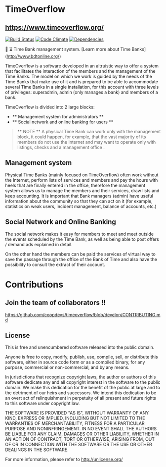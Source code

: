 # TimeOverflow
##  https://www.timeoverflow.org/

[![Build Status](https://travis-ci.org/coopdevs/timeoverflow.svg)](https://travis-ci.org/coopdevs/timeoverflow)
[![Code Climate](https://codeclimate.com/github/timeoverflow/timeoverflow/badges/gpa.svg)](https://codeclimate.com/github/timeoverflow/timeoverflow)
[![Dependencies](https://gemnasium.com/coopdevs/timeoverflow.svg)](https://gemnasium.com/coopdevs/timeoverflow)

:bank: :hourglass: Time Bank management system. [Learn more about Time Banks] (http://www.bdtonline.org/)

TimeOverflow is a software developed in an altruistic way to offer a system that
facilitates the interaction of the members and the management of the Time Banks.
The model on which we work is guided by the needs of the Time Banks that make use
of it and is prepared to be able to accommodate several Time Banks in a single installation,
for this account with three levels of privileges: superadmin, admin (only manages a bank)
and members of a bank.

TimeOverflow is divided into 2 large blocks:

* ** Management system for administrators **
* ** Social network and online banking for users **

> ** NOTE ** A physical Time Bank can work only with the management block, it could happen, for example, that the vast majority of its members do not use the Internet and may want to operate only with listings, checks and a management office .

## Management system

Physical Time Banks (mainly focused on TimeOverflow) often work without the Internet, perform
lists of services and members and pay the hours with heels that are finally entered in the office, therefore
the management system allows us to manage the members and their services, draw lists and keep accounting.
It is important that Bank managers (admin) have useful information about the community so that they can act on it
(for example, statistics on weak users, incident management, balance of accounts, etc.)

## Social Network and Online Banking

The social network makes it easy for members to meet and meet outside the events scheduled by the Time Bank,
as well as being able to post offers / demand ads explained in detail.

On the other hand the members can be paid the services of virtual way to save the passage through the office of the Bank
of Time and also have the possibility to consult the extract of their account.

# Contributions

## Join the team of collaborators !!

https://github.com/coopdevs/timeoverflow/blob/develop/CONTRIBUTING.md

## License

This is free and unencumbered software released into the public domain.

Anyone is free to copy, modify, publish, use, compile, sell, or
distribute this software, either in source code form or as a compiled
binary, for any purpose, commercial or non-commercial, and by any
means.

In jurisdictions that recognize copyright laws, the author or authors
of this software dedicate any and all copyright interest in the
software to the public domain. We make this dedication for the benefit
of the public at large and to the detriment of our heirs and
successors. We intend this dedication to be an overt act of
relinquishment in perpetuity of all present and future rights to this
software under copyright law.

THE SOFTWARE IS PROVIDED "AS IS", WITHOUT WARRANTY OF ANY KIND,
EXPRESS OR IMPLIED, INCLUDING BUT NOT LIMITED TO THE WARRANTIES OF
MERCHANTABILITY, FITNESS FOR A PARTICULAR PURPOSE AND NONINFRINGEMENT.
IN NO EVENT SHALL THE AUTHORS BE LIABLE FOR ANY CLAIM, DAMAGES OR
OTHER LIABILITY, WHETHER IN AN ACTION OF CONTRACT, TORT OR OTHERWISE,
ARISING FROM, OUT OF OR IN CONNECTION WITH THE SOFTWARE OR THE USE OR
OTHER DEALINGS IN THE SOFTWARE.

For more information, please refer to <http://unlicense.org/>

